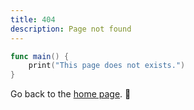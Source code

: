 ```yaml
---
title: 404
description: Page not found
---
```


```swift
func main() {
    print("This page does not exists.")
}
```

Go back to the <a href="https://swiftonserver.com/">home page</a>. 🤔

